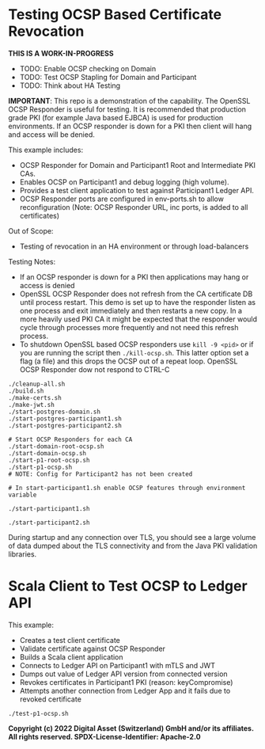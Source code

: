 # Testing OCSP Based Certificate Revocation

**THIS IS A WORK-IN-PROGRESS**

- TODO: Enable OCSP checking on Domain
- TODO: Test OCSP Stapling for Domain and Participant
- TODO: Think about HA Testing

**IMPORTANT**: This repo is a demonstration of the capability. The OpenSSL OCSP Responder is useful for testing. It is 
recommended that production grade PKI (for example Java based EJBCA) is used for production environments. 
If an OCSP responder is down for a PKI then client will hang and access will be denied.

This example includes:
- OCSP Responder for Domain and Participant1 Root and Intermediate PKI CAs.
- Enables OCSP on Participant1 and debug logging (high volume).
- Provides a test client application to test against Participant1 Ledger API.
- OCSP Responder ports are configured in env-ports.sh to allow reconfiguration (Note: OCSP Responder URL, inc ports, is 
added to all certificates)

Out of Scope:
- Testing of revocation in an HA environment or through load-balancers

Testing Notes:
- If an OCSP responder is down for a PKI then applications may hang or access is denied
- OpenSSL OCSP Responder does not refresh from the CA certificate DB until process restart. This
demo is set up to have the responder listen as one process and exit immediately and then 
restarts a new copy. In a more heavily used PKI CA it might be expected that the responder 
would cycle through processes more frequently and not need this refresh process.
- To shutdown OpenSSL based OCSP responders use ```kill -9 <pid>``` or if
you are running the script then ```./kill-ocsp.sh```. This latter option set a 
flag (a file) and this drops the OCSP out of a repeat loop. OpenSSL OCSP Responder dow not 
respond to CTRL-C

```aidl
./cleanup-all.sh
./build.sh
./make-certs.sh
./make-jwt.sh
./start-postgres-domain.sh
./start-postgres-participant1.sh
./start-postgres-participant2.sh

# Start OCSP Responders for each CA
./start-domain-root-ocsp.sh
./start-domain-ocsp.sh
./start-p1-root-ocsp.sh
./start-p1-ocsp.sh
# NOTE: Config for Participant2 has not been created

# In start-participant1.sh enable OCSP features through environment variable

./start-participant1.sh

./start-participant2.sh
```

During startup and any connection over TLS, you should see a large volume of data dumped about
the TLS connectivity and from the Java PKI validation libraries.

# Scala Client to Test OCSP to Ledger API

This example:
- Creates a test client certificate
- Validate certificate against OCSP Responder
- Builds a Scala client application
- Connects to Ledger API on Participant1 with mTLS and JWT
- Dumps out value of Ledger API version from connected version
- Revokes certificates in Participant1 PKI (reason: keyCompromise)
- Attempts another connection from Ledger App and it fails due to revoked certificate

```aidl
./test-p1-ocsp.sh
```

**Copyright (c) 2022 Digital Asset (Switzerland) GmbH and/or its affiliates. All rights reserved.
SPDX-License-Identifier: Apache-2.0**